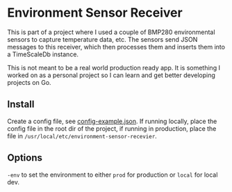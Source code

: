 # Environment Sensor Receiver
This is part of a project where I used a couple of BMP280 environmental sensors to capture
temperature data, etc. The sensors send JSON messages to this receiver, which then
processes them and inserts them into a TimeScaleDb instance.

This is not meant to be a real world production ready app. It is something I worked on as
a personal project so I can learn and get better developing projects on Go.

## Install

Create a config file, see [config-example.json](config-example.json). If running locally,
place the config file in the root dir of the project, if running in production, place the
file in `/usr/local/etc/environment-sensor-recevier`.

## Options
`-env` to set the environment to either `prod` for production or `local` for local dev.
